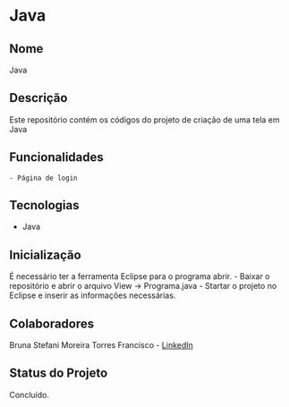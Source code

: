 # Java

## Nome
Java

## Descrição
Este repositório contém os códigos do projeto de criação de uma tela em Java

## Funcionalidades
    - Página de login

## Tecnologias
- Java
  
## Inicialização
É necessário ter a ferramenta Eclipse para o programa abrir.
    - Baixar o repositório e abrir o arquivo View -> Programa.java
    - Startar o projeto no Eclipse e inserir as informações necessárias.

## Colaboradores
Bruna Stefani Moreira Torres Francisco - <a href="https://www.linkedin.com/in/bruna-moreira-torres-francisco/" target="_blank">LinkedIn</a>

## Status do Projeto
Concluído.